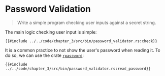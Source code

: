 # Password Validation

> Write a simple program checking user inputs against a secret string.

The main logic checking user input is simple:

```rust,noplayground
{{#include ../../code/chapter_3/src/bin/password_validator.rs:check}}
```

It is a common practice to not show the user's password when reading it.
To do so, we can use the crate [`rpassword`](https://crates.io/crates/rpassword):

```rust,noplayground
{{#include ../../code/chapter_3/src/bin/password_validator.rs:read_password}}
```
